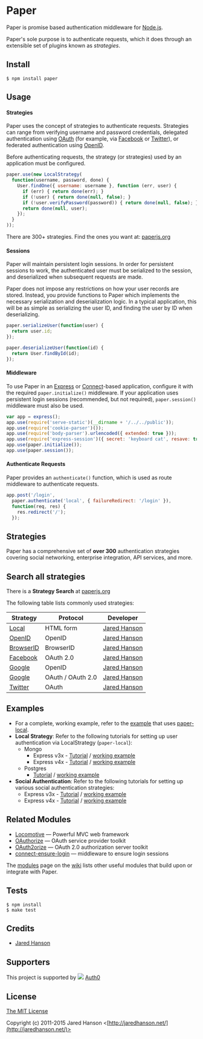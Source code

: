 # Paper


Paper is promise based authentication
middleware for [Node.js](http://nodejs.org/).

Paper's sole purpose is to authenticate requests, which it does through an
extensible set of plugins known as _strategies_.  

## Install

```
$ npm install paper
```

## Usage

#### Strategies

Paper uses the concept of strategies to authenticate requests.  Strategies
can range from verifying username and password credentials, delegated
authentication using [OAuth](http://oauth.net/) (for example, via [Facebook](http://www.facebook.com/)
or [Twitter](http://twitter.com/)), or federated authentication using [OpenID](http://openid.net/).

Before authenticating requests, the strategy (or strategies) used by an
application must be configured.

```javascript
paper.use(new LocalStrategy(
  function(username, password, done) {
    User.findOne({ username: username }, function (err, user) {
      if (err) { return done(err); }
      if (!user) { return done(null, false); }
      if (!user.verifyPassword(password)) { return done(null, false); }
      return done(null, user);
    });
  }
));
```

There are 300+ strategies. Find the ones you want at: [paperjs.org](http://paperjs.org)

#### Sessions

Paper will maintain persistent login sessions.  In order for persistent
sessions to work, the authenticated user must be serialized to the session, and
deserialized when subsequent requests are made.

Paper does not impose any restrictions on how your user records are stored.
Instead, you provide functions to Paper which implements the necessary
serialization and deserialization logic.  In a typical application, this will be
as simple as serializing the user ID, and finding the user by ID when
deserializing.

```javascript
paper.serializeUser(function(user) {
  return user.id;
});

paper.deserializeUser(function(id) {
  return User.findById(id);
});
```
#### Middleware

To use Paper in an [Express](http://expressjs.com/) or
[Connect](http://senchalabs.github.com/connect/)-based application, configure it
with the required `paper.initialize()` middleware.  If your application uses
persistent login sessions (recommended, but not required), `paper.session()`
middleware must also be used.

```javascript
var app = express();
app.use(require('serve-static')(__dirname + '/../../public'));
app.use(require('cookie-parser')());
app.use(require('body-parser').urlencoded({ extended: true }));
app.use(require('express-session')({ secret: 'keyboard cat', resave: true, saveUninitialized: true }));
app.use(paper.initialize());
app.use(paper.session());
```

#### Authenticate Requests

Paper provides an `authenticate()` function, which is used as route
middleware to authenticate requests.

```javascript
app.post('/login', 
  paper.authenticate('local', { failureRedirect: '/login' }),
  function(req, res) {
    res.redirect('/');
  });
```

## Strategies

Paper has a comprehensive set of **over 300** authentication strategies
covering social networking, enterprise integration, API services, and more.

## Search all strategies

There is a **Strategy Search** at [paperjs.org](http://paperjs.org)

The following table lists commonly used strategies:

|Strategy                                                       | Protocol                 |Developer                                       |
|---------------------------------------------------------------|--------------------------|------------------------------------------------|
|[Local](https://github.com/jaredhanson/paper-local)         | HTML form                |[Jared Hanson](https://github.com/jaredhanson)  |
|[OpenID](https://github.com/jaredhanson/paper-openid)       | OpenID                   |[Jared Hanson](https://github.com/jaredhanson)  |
|[BrowserID](https://github.com/jaredhanson/paper-browserid) | BrowserID                |[Jared Hanson](https://github.com/jaredhanson)  |
|[Facebook](https://github.com/jaredhanson/paper-facebook)   | OAuth 2.0                |[Jared Hanson](https://github.com/jaredhanson)  |
|[Google](https://github.com/jaredhanson/paper-google)       | OpenID                   |[Jared Hanson](https://github.com/jaredhanson)  |
|[Google](https://github.com/jaredhanson/paper-google-oauth) | OAuth / OAuth 2.0        |[Jared Hanson](https://github.com/jaredhanson)  |
|[Twitter](https://github.com/jaredhanson/paper-twitter)     | OAuth                    |[Jared Hanson](https://github.com/jaredhanson)  |

## Examples

- For a complete, working example, refer to the [example](https://github.com/paper/express-4.x-local-example)
that uses [paper-local](https://github.com/jaredhanson/paper-local).
- **Local Strategy**: Refer to the following tutorials for setting up user authentication via LocalStrategy (`paper-local`):
    - Mongo
      - Express v3x - [Tutorial](http://mherman.org/blog/2016/09/25/node-paper-and-postgres/#.V-govpMrJE5) / [working example](https://github.com/mjhea0/paper-local-knex)
      - Express v4x - [Tutorial](http://mherman.org/blog/2015/01/31/local-authentication-with-paper-and-express-4/) / [working example](https://github.com/mjhea0/paper-local-express4)
    - Postgres
      - [Tutorial](http://mherman.org/blog/2015/01/31/local-authentication-with-paper-and-express-4/) / [working example](https://github.com/mjhea0/paper-local-express4)
- **Social Authentication**: Refer to the following tutorials for setting up various social authentication strategies:
    - Express v3x - [Tutorial](http://mherman.org/blog/2013/11/10/social-authentication-with-paper-dot-js/) / [working example](https://github.com/mjhea0/paper-examples)
    - Express v4x - [Tutorial](http://mherman.org/blog/2015/09/26/social-authentication-in-node-dot-js-with-paper) / [working example](https://github.com/mjhea0/paper-social-auth)

## Related Modules

- [Locomotive](https://github.com/jaredhanson/locomotive) — Powerful MVC web framework
- [OAuthorize](https://github.com/jaredhanson/oauthorize) — OAuth service provider toolkit
- [OAuth2orize](https://github.com/jaredhanson/oauth2orize) — OAuth 2.0 authorization server toolkit
- [connect-ensure-login](https://github.com/jaredhanson/connect-ensure-login)  — middleware to ensure login sessions

The [modules](https://github.com/jaredhanson/paper/wiki/Modules) page on the
[wiki](https://github.com/jaredhanson/paper/wiki) lists other useful modules
that build upon or integrate with Paper.

## Tests

```
$ npm install
$ make test
```

## Credits

  - [Jared Hanson](http://github.com/jaredhanson)

## Supporters

This project is supported by ![](http://paperjs.org/images/supported_logo.svg) [Auth0](https://auth0.com) 

## License

[The MIT License](http://opensource.org/licenses/MIT)

Copyright (c) 2011-2015 Jared Hanson <[http://jaredhanson.net/](http://jaredhanson.net/)>
